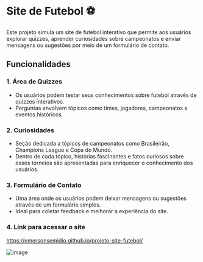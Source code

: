 # Site de Futebol ⚽

Este projeto simula um site de futebol interativo que permite aos usuários explorar quizzes, aprender curiosidades sobre campeonatos e enviar mensagens ou sugestões por meio de um formulário de contato.

## Funcionalidades

### 1. **Área de Quizzes**
- Os usuários podem testar seus conhecimentos sobre futebol através de quizzes interativos.
- Perguntas envolvem tópicos como times, jogadores, campeonatos e eventos históricos.

### 2. **Curiosidades**
- Seção dedicada a tópicos de campeonatos como Brasileirão, Champions League e Copa do Mundo.
- Dentro de cada tópico, histórias fascinantes e fatos curiosos sobre esses torneios são apresentadas para enriquecer o conhecimento dos usuários.

### 3. **Formulário de Contato**
- Uma área onde os usuários podem deixar mensagens ou sugestões através de um formulário simples.
- Ideal para coletar feedback e melhorar a experiência do site.

### 4. **Link para acessar o site**

https://emersonsemidio.github.io/projeto-site-futebol/

![image](https://github.com/user-attachments/assets/48bd1d16-1b5f-4ad3-aae0-22f2d99fca19)


